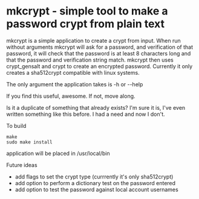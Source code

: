 # mkcrypt - simple tool to make a password crypt from plain text

mkcrypt is a simple application to create a crypt from input. When run
without arguments mkcrypt will ask for a password, and verification of that
password, it will check that the password is at least 8 characters long and
that the password and verification string match. mkcrypt then uses
crypt_gensalt and crypt to create an encrypted password. Currently it only
creates a sha512crypt compatible with linux systems.

The only argument the application takes is -h or --help

If you find this useful, awesome. If not, move along.

Is it a duplicate of something that already exists?
I'm sure it is, I've even written something like this before. I had a need
and now I don't.

To build

    make
    sudo make install

application will be placed in /usr/local/bin

Future ideas
* add flags to set the crypt type (currrently it's only sha512crypt)
* add option to perform a dictionary test on the password entered
* add option to test the password against local account usernames


